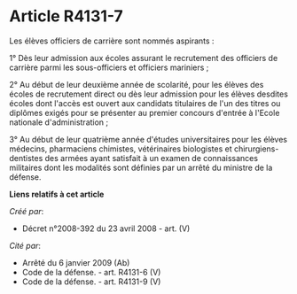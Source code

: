 # Article R4131-7

Les élèves officiers de carrière sont nommés aspirants :

1° Dès leur admission aux écoles assurant le recrutement des officiers de carrière parmi les sous-officiers et officiers
mariniers ;

2° Au début de leur deuxième année de scolarité, pour les élèves des écoles de recrutement direct ou dès leur admission pour
les élèves desdites écoles dont l'accès est ouvert aux candidats titulaires de l'un des titres ou diplômes exigés pour se
présenter au premier concours d'entrée à l'Ecole nationale d'administration ;

3° Au début de leur quatrième année d'études universitaires pour les élèves médecins, pharmaciens chimistes, vétérinaires
biologistes et chirurgiens-dentistes des armées ayant satisfait à un examen de connaissances militaires dont les modalités
sont définies par un arrêté du ministre de la défense.

**Liens relatifs à cet article**

_Créé par_:

  - Décret n°2008-392 du 23 avril 2008 - art. (V)

_Cité par_:

  - Arrêté du 6 janvier 2009 (Ab)
  - Code de la défense. - art. R4131-6 (V)
  - Code de la défense. - art. R4131-9 (V)
